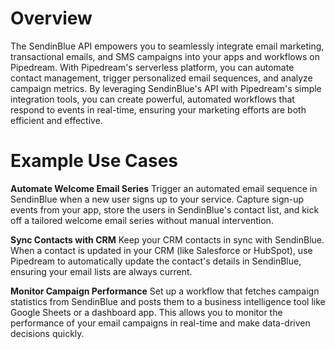 # Overview

The SendinBlue API empowers you to seamlessly integrate email marketing, transactional emails, and SMS campaigns into your apps and workflows on Pipedream. With Pipedream's serverless platform, you can automate contact management, trigger personalized email sequences, and analyze campaign metrics. By leveraging SendinBlue's API with Pipedream's simple integration tools, you can create powerful, automated workflows that respond to events in real-time, ensuring your marketing efforts are both efficient and effective.

# Example Use Cases

**Automate Welcome Email Series**
Trigger an automated email sequence in SendinBlue when a new user signs up to your service. Capture sign-up events from your app, store the users in SendinBlue's contact list, and kick off a tailored welcome email series without manual intervention.

**Sync Contacts with CRM**
Keep your CRM contacts in sync with SendinBlue. When a contact is updated in your CRM (like Salesforce or HubSpot), use Pipedream to automatically update the contact's details in SendinBlue, ensuring your email lists are always current.

**Monitor Campaign Performance**
Set up a workflow that fetches campaign statistics from SendinBlue and posts them to a business intelligence tool like Google Sheets or a dashboard app. This allows you to monitor the performance of your email campaigns in real-time and make data-driven decisions quickly.
